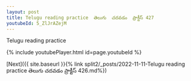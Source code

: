 ```yaml
---
layout: post
title: Telugu reading practice  తెలుగు  చదవడం  ప్రాక్టీస్ 427
youtubeId: 5_ZlJrAZejM
---
```

 
 
Telugu reading practice
 
 
 
 
 


{% include youtubePlayer.html id=page.youtubeId %}
 
[Next]({{ site.baseurl }}{% link  split2/_posts/2022-11-11-Telugu reading practice  తెలుగు  చదవడం  ప్రాక్టీస్ 426.md%})
 
